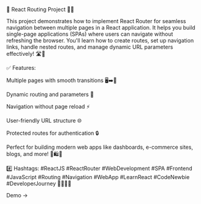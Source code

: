 🚀 React Routing Project 📲🧭

This project demonstrates how to implement React Router for seamless navigation between multiple pages in a React application. It helps you build single-page applications (SPAs) where users can navigate without refreshing the browser. You'll learn how to create routes, set up navigation links, handle nested routes, and manage dynamic URL parameters effectively! 🛣️🔗

✅ Features:

Multiple pages with smooth transitions 🖥️➡️📱

Dynamic routing and parameters 🔢

Navigation without page reload ⚡

User-friendly URL structure 🌐

Protected routes for authentication 🔒

Perfect for building modern web apps like dashboards, e-commerce sites, blogs, and more! 📂🛍️📖

#️⃣ Hashtags:
#ReactJS #ReactRouter #WebDevelopment #SPA #Frontend #JavaScript #Routing #Navigation #WebApp #LearnReact #CodeNewbie #DeveloperJourney 🚀📘👩‍💻

Demo ->
